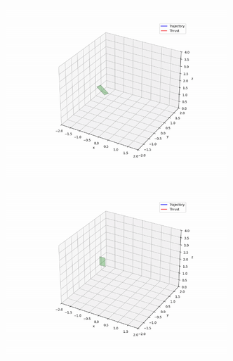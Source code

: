 
![45](https://github.com/qiyuanbillwu/Stokes-Drifter-MAE-157A/blob/3ec8df003fe33b9561f83d6d80125b3bcd856808/45%20degree.gif)
![90](https://github.com/qiyuanbillwu/Stokes-Drifter-MAE-157A/blob/e057f9c030191e316e11f1ae813a0503f7b5d2e0/90%20degree.gif)

